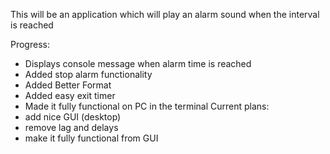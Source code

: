 This will be an application which will play an alarm sound when the interval is reached

Progress:
- Displays console message when alarm time is reached
- Added stop alarm functionality
- Added Better Format 
- Added easy exit timer
- Made it fully functional on PC in the terminal
Current plans:
- add nice GUI (desktop)
- remove lag and delays
- make it fully functional from GUI